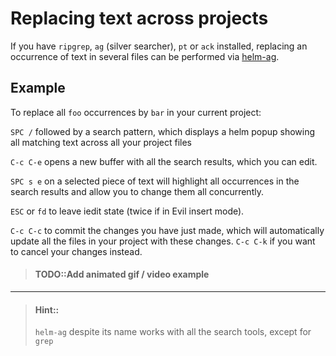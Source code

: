 # Replacing text across projects

If you have `ripgrep`, `ag` (silver searcher), `pt` or `ack` installed, replacing an occurrence of text in
several files can be performed via [helm-ag](https://github.com/syohex/emacs-helm-ag).

## Example

To replace all `foo` occurrences by `bar` in your current project:

`SPC /` followed by a search pattern, which displays a helm popup showing all matching text across all your project files

`C-c C-e` opens a new buffer with all the search results, which you can edit.

`SPC s e` on a selected piece of text will highlight all occurrences in the search results and allow you to change them all concurrently.

`ESC` or `fd` to leave iedit state (twice if in Evil insert mode).

`C-c C-c` to commit the changes you have just made, which will automatically update all the files in your project with these changes.  `C-c C-k` if you want to cancel your changes instead.


> #### TODO::Add animated gif / video example

---

> #### Hint::
> `helm-ag` despite its name works with all the search tools, except for `grep`
